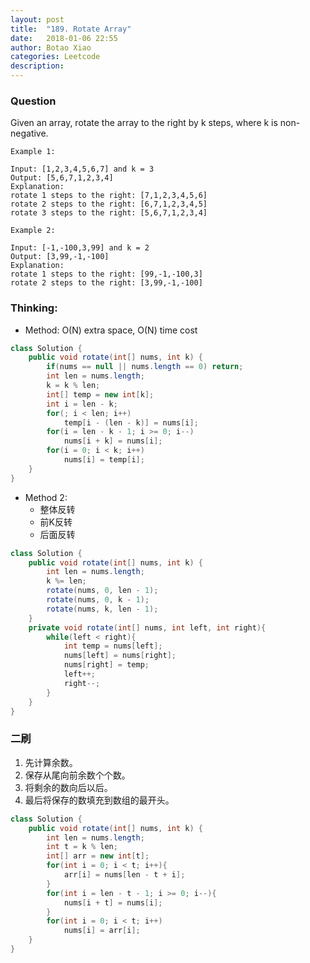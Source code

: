 ```yaml
---
layout: post
title:  "189. Rotate Array"
date:   2018-01-06 22:55
author: Botao Xiao
categories: Leetcode
description:
---
```

### Question
Given an array, rotate the array to the right by k steps, where k is non-negative.

```
Example 1:

Input: [1,2,3,4,5,6,7] and k = 3
Output: [5,6,7,1,2,3,4]
Explanation:
rotate 1 steps to the right: [7,1,2,3,4,5,6]
rotate 2 steps to the right: [6,7,1,2,3,4,5]
rotate 3 steps to the right: [5,6,7,1,2,3,4]

Example 2:

Input: [-1,-100,3,99] and k = 2
Output: [3,99,-1,-100]
Explanation:
rotate 1 steps to the right: [99,-1,-100,3]
rotate 2 steps to the right: [3,99,-1,-100]
```

### Thinking:
* Method: O(N) extra space, O(N) time cost

```Java
class Solution {
    public void rotate(int[] nums, int k) {
        if(nums == null || nums.length == 0) return;
        int len = nums.length;
        k = k % len;
        int[] temp = new int[k];
        int i = len - k;
        for(; i < len; i++)
            temp[i - (len - k)] = nums[i];
        for(i = len - k - 1; i >= 0; i--)
            nums[i + k] = nums[i];
        for(i = 0; i < k; i++)
            nums[i] = temp[i];
    }
}
```

* Method 2:
	* 整体反转
	* 前K反转
	* 后面反转

```Java
class Solution {
    public void rotate(int[] nums, int k) {
        int len = nums.length;
        k %= len;
        rotate(nums, 0, len - 1);
        rotate(nums, 0, k - 1);
        rotate(nums, k, len - 1);
    }
    private void rotate(int[] nums, int left, int right){
        while(left < right){
            int temp = nums[left];
            nums[left] = nums[right];
            nums[right] = temp;
            left++;
            right--;
        }
    }
}
```

### 二刷
1. 先计算余数。
2. 保存从尾向前余数个个数。
3. 将剩余的数向后以后。
4. 最后将保存的数填充到数组的最开头。

```Java
class Solution {
    public void rotate(int[] nums, int k) {
        int len = nums.length;
        int t = k % len;
        int[] arr = new int[t];
        for(int i = 0; i < t; i++){
            arr[i] = nums[len - t + i];
        }
        for(int i = len - t - 1; i >= 0; i--){
            nums[i + t] = nums[i];
        }
        for(int i = 0; i < t; i++)
            nums[i] = arr[i];
    }
}
```
